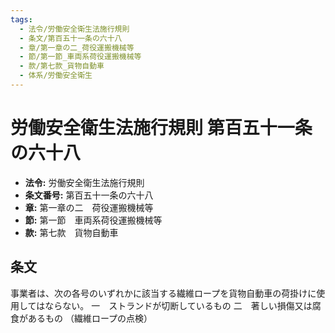 ```yaml
---
tags:
  - 法令/労働安全衛生法施行規則
  - 条文/第百五十一条の六十八
  - 章/第一章の二_荷役運搬機械等
  - 節/第一節_車両系荷役運搬機械等
  - 款/第七款_貨物自動車
  - 体系/労働安全衛生
---
```

# 労働安全衛生法施行規則 第百五十一条の六十八

- **法令:** 労働安全衛生法施行規則
- **条文番号:** 第百五十一条の六十八
- **章:** 第一章の二　荷役運搬機械等
- **節:** 第一節　車両系荷役運搬機械等
- **款:** 第七款　貨物自動車

## 条文
事業者は、次の各号のいずれかに該当する繊維ロープを貨物自動車の荷掛けに使用してはならない。
一　ストランドが切断しているもの
二　著しい損傷又は腐食があるもの
（繊維ロープの点検）


